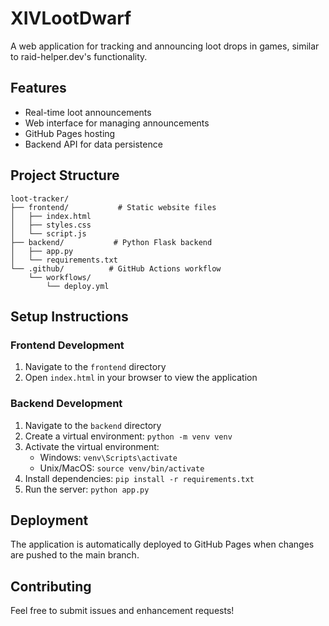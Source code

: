 # XIVLootDwarf

A web application for tracking and announcing loot drops in games, similar to raid-helper.dev's functionality.

## Features
- Real-time loot announcements
- Web interface for managing announcements
- GitHub Pages hosting
- Backend API for data persistence

## Project Structure
```
loot-tracker/
├── frontend/           # Static website files
│   ├── index.html
│   ├── styles.css
│   └── script.js
├── backend/           # Python Flask backend
│   ├── app.py
│   └── requirements.txt
└── .github/          # GitHub Actions workflow
    └── workflows/
        └── deploy.yml
```

## Setup Instructions

### Frontend Development
1. Navigate to the `frontend` directory
2. Open `index.html` in your browser to view the application

### Backend Development
1. Navigate to the `backend` directory
2. Create a virtual environment: `python -m venv venv`
3. Activate the virtual environment:
   - Windows: `venv\Scripts\activate`
   - Unix/MacOS: `source venv/bin/activate`
4. Install dependencies: `pip install -r requirements.txt`
5. Run the server: `python app.py`

## Deployment
The application is automatically deployed to GitHub Pages when changes are pushed to the main branch.

## Contributing
Feel free to submit issues and enhancement requests!

